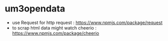 # um3opendata

* use Request for http request : https://www.npmjs.com/package/request
* to scrap html data might watch cheerio : https://www.npmjs.com/package/cheerio